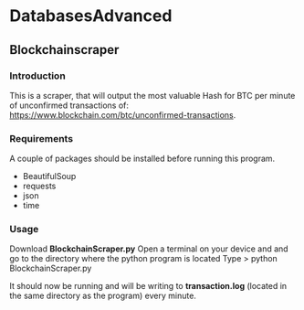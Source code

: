 # DatabasesAdvanced 
## Blockchainscraper

### Introduction
This is a scraper, that will output the most valuable Hash for BTC per minute of unconfirmed transactions of: https://www.blockchain.com/btc/unconfirmed-transactions.

### Requirements
A couple of packages should be installed before running this program.
<ul>
    <li>BeautifulSoup</li>
    <li>requests</li>
    <li>json</li>
    <li>time</li>
</ul>

### Usage
Download **BlockchainScraper.py**
Open a terminal on your device and and go to the directory where the python program is located
Type > python BlockchainScraper.py

It should now be running and will be writing to **transaction.log** (located in the same directory as the program) every minute.